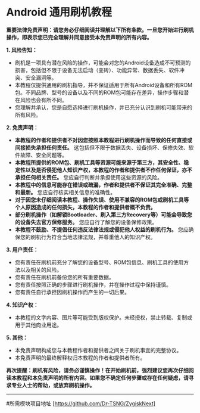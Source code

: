 # Android 通用刷机教程

**重要法律免责声明：请您务必仔细阅读并理解以下所有条款。一旦您开始进行刷机操作，即表示您已完全理解并同意接受本免责声明的所有内容。**

**1. 风险告知：**

* 刷机是一项具有潜在风险的操作，可能会对您的Android设备造成不可预测的损害，包括但不限于设备无法启动（变砖）、功能异常、数据丢失、软件冲突、安全漏洞等。
* 本教程仅提供通用的刷机指导，并不保证适用于所有Android设备和所有ROM包。不同品牌、型号的设备以及不同的ROM包可能存在差异，操作步骤和潜在风险也会有所不同。
* 您理解并承认，您是自愿选择进行刷机操作，并已充分认识到刷机可能带来的所有风险。

**2. 免责声明：**

* **本教程的作者和提供者不对因您按照本教程进行刷机操作而导致的任何直接或间接损失承担任何责任。** 这包括但不限于数据丢失、设备损坏、保修失效、软件故障、安全问题等。
* **本教程所提供的ROM包、刷机工具等资源可能来源于第三方，其安全性、稳定性以及是否侵犯他人知识产权，本教程的作者和提供者不作任何保证，亦不承担任何相关责任。** 您应自行判断并承担使用这些资源的风险。
* **本教程中的信息可能存在错误或疏漏，作者和提供者不保证其完全准确、完整和最新。** 您应自行核实相关信息的准确性。
* **对于因您未仔细阅读本教程、操作失误、使用不兼容的ROM包或刷机工具等个人原因造成的任何损失，本教程的作者和提供者概不负责。**
* **部分刷机操作（如解锁Bootloader、刷入第三方Recovery等）可能会导致您的设备失去官方保修服务。** 您应自行了解您的设备保修政策。
* **本教程不鼓励、不提倡任何违反法律法规或侵犯他人权益的刷机行为。** 您应确保您的刷机行为符合当地法律法规，并尊重他人的知识产权。

**3. 用户责任：**

* 您有责任在刷机前充分了解您的设备型号、ROM包信息、刷机工具的使用方法以及相关的风险。
* 您有责任在刷机前备份您的所有重要数据。
* 您有责任按照正确的步骤进行刷机操作，并在操作过程中保持谨慎。
* 您有责任自行承担因刷机操作而产生的一切后果。

**4. 知识产权：**

* 本教程的文字内容、图片等可能受到版权保护。未经授权，禁止转载、复制或用于其他商业用途。

**5. 其他：**

* 本免责声明构成您与本教程作者和提供者之间关于刷机事宜的完整协议。
* 本免责声明的最终解释权归本教程的作者和提供者所有。

**再次提醒：刷机有风险，请务必谨慎操作！在开始刷机前，强烈建议您再次仔细阅读本教程和本免责声明的所有内容。如果您不确定任何步骤或存在任何疑虑，请寻求专业人士的帮助，或放弃刷机操作。**

---

#所需模块项目地址
[https://github.com/Dr-TSNG/ZygiskNext]
